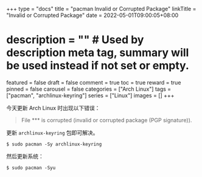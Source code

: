 +++
type = "docs"
title = "pacman Invalid or Corrupted Package"
linkTitle = "Invalid or Corrupted Package"
date = 2022-05-01T09:00:05+08:00
# description = "" # Used by description meta tag, summary will be used instead if not set or empty.
featured = false
draft = false
comment = true
toc = true
reward = true
pinned = false
carousel = false
categories = ["Arch Linux"]
tags = ["pacman", "archlinux-keyring"]
series = ["Linux"]
images = []
+++

今天更新 Arch Linux 时出现以下错误：

> File *** is corrupted (invalid or corrupted package (PGP signature)).

更新 `archlinux-keyring` 包即可解决。

<!--more-->

```shell
$ sudo pacman -Sy archlinux-keyring
```

然后更新系统：

```shell
$ sudo pacman -Syu
```
